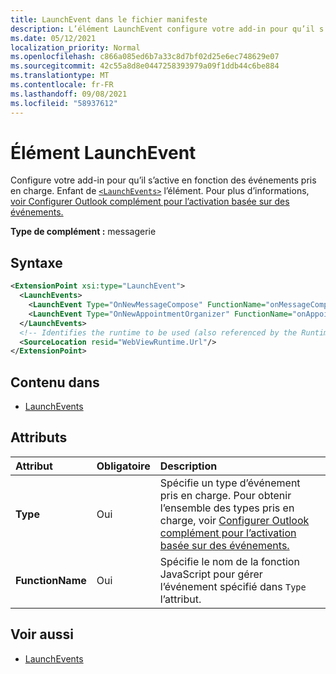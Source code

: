 ```yaml
---
title: LaunchEvent dans le fichier manifeste
description: L’élément LaunchEvent configure votre add-in pour qu’il s’active en fonction des événements pris en charge.
ms.date: 05/12/2021
localization_priority: Normal
ms.openlocfilehash: c866a085ed6b7a33c8d7bf02d25e6ec748629e07
ms.sourcegitcommit: 42c55a8d8e0447258393979a09f1ddb44c6be884
ms.translationtype: MT
ms.contentlocale: fr-FR
ms.lasthandoff: 09/08/2021
ms.locfileid: "58937612"
---
```

# <a name="launchevent-element"></a>Élément LaunchEvent

Configure votre add-in pour qu’il s’active en fonction des événements pris en charge. Enfant de [`<LaunchEvents>`](launchevents.md) l’élément. Pour plus d’informations, [voir Configurer Outlook complément pour l’activation basée sur des événements.](../../outlook/autolaunch.md)

**Type de complément :** messagerie

## <a name="syntax"></a>Syntaxe

```XML
<ExtensionPoint xsi:type="LaunchEvent">
  <LaunchEvents>
    <LaunchEvent Type="OnNewMessageCompose" FunctionName="onMessageComposeHandler"/>
    <LaunchEvent Type="OnNewAppointmentOrganizer" FunctionName="onAppointmentComposeHandler"/>
  </LaunchEvents>
  <!-- Identifies the runtime to be used (also referenced by the Runtime element). -->
  <SourceLocation resid="WebViewRuntime.Url"/>
</ExtensionPoint>
```

## <a name="contained-in"></a>Contenu dans

- [LaunchEvents](launchevents.md)

## <a name="attributes"></a>Attributs

|  Attribut  |  Obligatoire  |  Description  |
|:-----|:-----|:-----|
|  **Type**  |  Oui  | Spécifie un type d’événement pris en charge. Pour obtenir l’ensemble des types pris en charge, voir [Configurer Outlook complément pour l’activation basée sur des événements.](../../outlook/autolaunch.md#supported-events) |
|  **FunctionName**  |  Oui  | Spécifie le nom de la fonction JavaScript pour gérer l’événement spécifié dans `Type` l’attribut. |

## <a name="see-also"></a>Voir aussi

- [LaunchEvents](launchevents.md)
